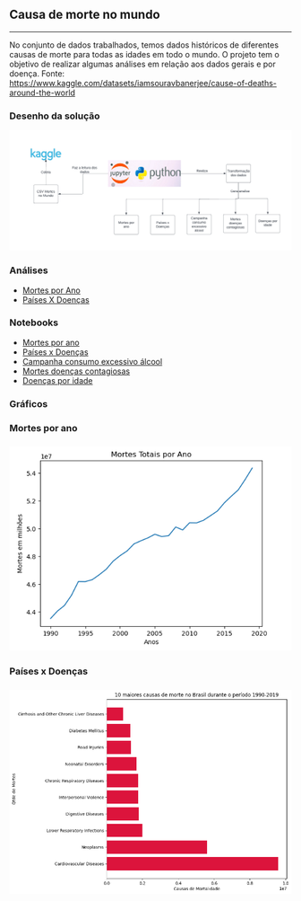 ## Causa de morte no mundo

----

No conjunto de dados trabalhados, temos dados históricos de diferentes causas de morte para todas as idades em todo o mundo. O projeto tem o objetivo de realizar algumas análises em relação aos dados gerais e por doença.
Fonte: <https://www.kaggle.com/datasets/iamsouravbanerjee/cause-of-deaths-around-the-world>

### Desenho da solução

![Desenho solucao](/images/mortes.png)

### Análises
- [Mortes por Ano](/analises_mortes_por_ano/mortes_ano.md)
- [Países X Doenças](/Paises_X_Doencas/paises_doencas.md)

### Notebooks
- [Mortes por ano](/programacao_para_analise.ipynb)
- [Países x Doenças](/Paises_X_Doencas/paises_doencas.ipynb)
- [Campanha consumo excessivo álcool](/alcohol_campain.ipynb)
- [Mortes doenças contagiosas](/deaths_contagius.ipynb)
- [Doenças por idade](/Trabalho_Idade_doencas.ipynb)


### Gráficos

### Mortes por ano
### ![Mortes por ano](images/mortes_ano.png)

### Países x Doenças
### ![Países x Doenças](images/mortes_brasil.png)
